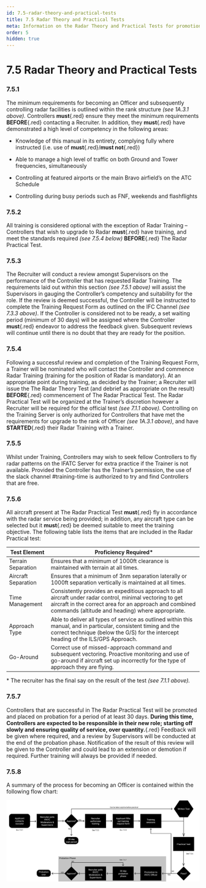 ```yaml
---
id: 7.5-radar-theory-and-practical-tests
title: 7.5 Radar Theory and Practical Tests
meta: Information on the Radar Theory and Practical Tests for promotion to Officer in IFATC.
order: 5
hidden: true
---
```


# 7.5 Radar Theory and Practical Tests

 

### 7.5.1    

The minimum requirements for becoming an Officer and subsequently controlling radar facilities is outlined within the rank structure *(see 1A.3.1 above).* Controllers **must**{.red} ensure they meet the minimum requirements **BEFORE**{.red} contacting a Recruiter. In addition, they **must**{.red} have demonstrated a high level of competency in the following areas:

 

 -    Knowledge of this manual in its entirety, complying fully where instructed (i.e. use of **must**{.red}/**must not**{.red})

 -    Able to manage a high level of traffic on both Ground and Tower frequencies, simultaneously

 -    Controlling at featured airports or the main Bravo airfield’s on the ATC Schedule

 -    Controlling during busy periods such as FNF, weekends and flashflights

 

### 7.5.2    

All training is considered optional with the exception of Radar Training – Controllers that wish to upgrade to Radar **must**{.red} have training, and meet the standards required *(see 7.5.4 below)* **BEFORE**{.red} The Radar Practical Test.



### 7.5.3

The Recruiter will conduct a review amongst Supervisors on the performance of the Controller that has requested Radar Training. The requirements laid out within this section *(see 7.5.1 above)* will assist the Supervisors in gauging the Controller’s competency and suitability for the role. If the review is deemed successful, the Controller will be instructed to complete the Training Request Form as outlined on the IFC Channel *(see 7.3.3 above)*. If the Controller is considered not to be ready, a set waiting period (minimum of 30 days) will be assigned where the Controller **must**{.red} endeavor to address the feedback given. Subsequent reviews will continue until there is no doubt that they are ready for the position.



### 7.5.4    

Following a successful review and completion of the Training Request Form, a Trainer will be nominated who will contact the Controller and commence Radar Training (training for the position of Radar is mandatory). At an appropriate point during training, as decided by the Trainer; a Recruiter will issue the The Radar Theory Test (and debrief as appropriate on the result) **BEFORE**{.red} commencement of The Radar Practical Test. The Radar Practical Test will be organized at the Trainer’s discretion however a Recruiter will be required for the official test *(see 7.1.1 above).* Controlling on the Training Server is only authorized for Controllers that have met the requirements for upgrade to the rank of Officer *(see 1A.3.1 above)*, and have **STARTED**{.red} their Radar Training with a Trainer.



### 7.5.5    

Whilst under Training, Controllers may wish to seek fellow Controllers to fly radar patterns on the IFATC Server for extra practice if the Trainer is not available. Provided the Controller has the Trainer’s permission, the use of the slack channel #training-time is authorized to try and find Controllers that are free.



### 7.5.6    

All aircraft present at The Radar Practical Test **must**{.red} fly in accordance with the radar service being provided; in addition, any aircraft type can be selected but it **must**{.red} be deemed suitable to meet the training objective. The following table lists the items that are included in the Radar Practical test:

 

| **Test Element**     | **Proficiency  Required\***                                  |
| -------------------- | ------------------------------------------------------------ |
| Terrain  Separation  | Ensures that a minimum of 1000ft clearance is  maintained with terrain at all times. |
| Aircraft  Separation | Ensures that a minimum of 3nm separation  laterally or 1000ft separation vertically is maintained at all times. |
| Time  Management     | Consistently provides an expeditious approach  to all aircraft under radar control, minimal vectoring to get aircraft in the  correct area for an approach and combined commands (altitude and heading)  where appropriate. |
| Approach  Type       | Able to deliver all types of service as  outlined within this manual, and in particular, consistent timing and the  correct technique (below the G/S) for the intercept heading of the ILS/GPS  Approach. |
| Go-Around            | Correct use of missed-approach command and  subsequent vectoring. Proactive monitoring and use of go-around if aircraft  set up incorrectly for the type of approach they are flying. |

 

\* The recruiter has the final say on the result of the test *(see 7.1.1 above).*

 

### 7.5.7    

Controllers that are successful in The Radar Practical Test will be promoted and placed on probation for a period of at least 30 days. **During this time, Controllers are expected to be responsible in their new role; starting off slowly and ensuring quality of service, over quantity.**{.red} Feedback will be given where required, and a review by Supervisors will be conducted at the end of the probation phase. Notification of the result of this review will be given to the Controller and could lead to an extension or demotion if required. Further training will always be provided if needed.

 

### 7.5.8    

A summary of the process for becoming an Officer is contained within the following flow chart:


![Image 7.5.8.1 - IFATC Radar Qualification Process](_images/manual/graphics/atc-recruitment.svg)